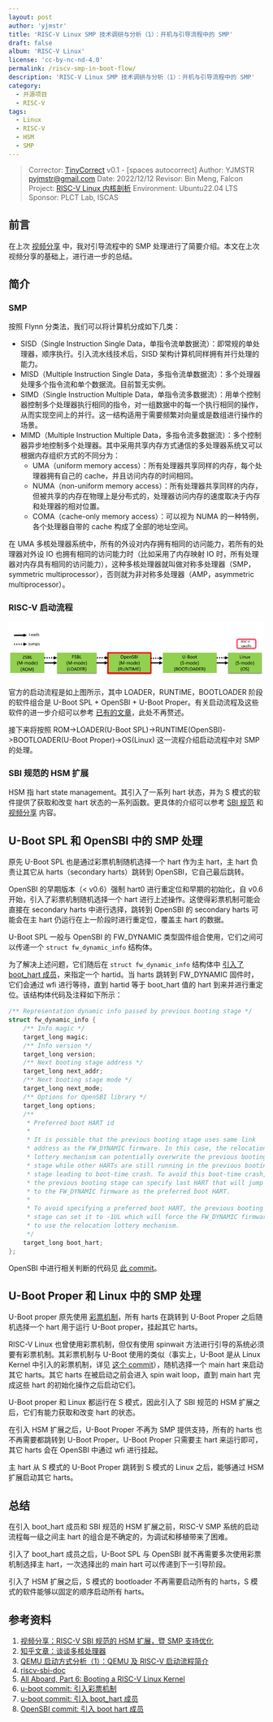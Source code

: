```yaml
---
layout: post
author: 'yjmstr'
title: 'RISC-V Linux SMP 技术调研与分析（1）：开机与引导流程中的 SMP'
draft: false
album: 'RISC-V Linux'
license: 'cc-by-nc-nd-4.0'
permalink: /riscv-smp-in-boot-flow/
description: 'RISC-V Linux SMP 技术调研与分析（1）：开机与引导流程中的 SMP'
category:
  - 开源项目
  - RISC-V
tags:
  - Linux
  - RISC-V
  - HSM
  - SMP
---
```


> Corrector:   [TinyCorrect](https://gitee.com/tinylab/tinycorrect) v0.1 - [spaces autocorrect]
> Author:      YJMSTR <pyjmstr@gmail.com>
> Date:        2022/12/12
> Revisor:     Bin Meng, Falcon
> Project:     [RISC-V Linux 内核剖析](https://gitee.com/tinylab/riscv-linux)
> Environment: Ubuntu22.04 LTS
> Sponsor:     PLCT Lab, ISCAS


## 前言

在上次 [视频分享][1] 中，我对引导流程中的 SMP 处理进行了简要介绍。本文在上次视频分享的基础上，进行进一步的总结。

## 简介

### SMP

按照 Flynn 分类法，我们可以将计算机分成如下几类：

- SISD（Single Instruction Single Data，单指令流单数据流）：即常规的单处理器，顺序执行。引入流水线技术后，SISD 架构计算机同样拥有并行处理的能力。
- MISD（Multiple Instruction Single Data，多指令流单数据流）：多个处理器处理多个指令流和单个数据流。目前暂无实例。
- SIMD（Single Instruction Multiple Data，单指令流多数据流）：用单个控制器控制多个处理器执行相同的指令，对一组数据中的每一个执行相同的操作，从而实现空间上的并行。这一结构适用于需要频繁对向量或是数组进行操作的场景。
- MIMD（Multiple Instruction Multiple Data，多指令流多数据流）：多个控制器异步地控制多个处理器。其中采用共享内存方式通信的多处理器系统又可以根据内存组织方式的不同分为：
  - UMA（uniform memory access）：所有处理器共享同样的内存，每个处理器拥有自己的 cache，并且访问内存的时间相同。
  - NUMA（non-uniform memory access）：所有处理器共享同样的内存，但被共享的内存在物理上是分布式的，处理器访问内存的速度取决于内存和处理器的相对位置。
  - COMA（cache-only memory access）：可以视为 NUMA 的一种特例，各个处理器自带的 cache 构成了全部的地址空间。

在 UMA 多核处理器系统中，所有的外设对内存拥有相同的访问能力，若所有的处理器对外设 IO 也拥有相同的访问能力时（比如采用了内存映射 IO 时，所有处理器对内存具有相同的访问能力），这种多核处理器就叫做对称多处理器（SMP，symmetric multiprocessor），否则就为非对称多处理器（AMP，asymmetric multiprocessor）。

### RISC-V 启动流程

![bootflow](/wp-content/uploads/2022/03/riscv-linux/images/riscv_emulator/bootflow.png)

官方的启动流程是如上图所示，其中 LOADER，RUNTIME，BOOTLOADER 阶段的软件组合是 U-Boot SPL + OpenSBI + U-Boot Proper。有关启动流程及这些软件的进一步介绍可以参考 [已有的文章][3]，此处不再赘述。

接下来将按照 ROM->LOADER(U-Boot SPL)->RUNTIME(OpenSBI)->BOOTLOADER(U-Boot Proper)->OS(Linux) 这一流程介绍启动流程中对 SMP 的处理。

### SBI 规范的 HSM 扩展

HSM 指 hart state management。其引入了一系列 hart 状态，并为 S 模式的软件提供了获取和改变 hart 状态的一系列函数。更具体的介绍可以参考 [SBI 规范][4] 和 [视频分享][1] 内容。

## U-Boot SPL 和 OpenSBI 中的 SMP 处理

原先 U-Boot SPL 也是通过彩票机制随机选择一个 hart 作为主 hart，主 hart 负责让其它从 harts（secondary harts）跳转到 OpenSBI，它自己最后跳转。

OpenSBI 的早期版本（< v0.6）强制 hart0 进行重定位和早期的初始化，自 v0.6 开始，引入了彩票机制随机选择一个 hart 进行上述操作。这使得彩票机制可能会直接在 secondary harts 中进行选择，跳转到 OpenSBI 的 secondary harts 可能会在主 hart 仍运行在上一阶段时进行重定位，覆盖主 hart 的数据。

U-Boot SPL 一般与 OpenSBI 的 FW_DYNAMIC 类型固件组合使用，它们之间可以传递一个 `struct fw_dynamic_info` 结构体。

为了解决上述问题，它们随后在 `struct fw_dynamic_info` 结构体中 [引入了 boot_hart 成员][7]，来指定一个 hartid。当 harts 跳转到 FW_DYNAMIC 固件时，它们会通过 wfi 进行等待，直到 hartid 等于 boot_hart 值的 hart 到来并进行重定位。该结构体代码及注释如下所示：

```c
/** Representation dynamic info passed by previous booting stage */
struct fw_dynamic_info {
    /** Info magic */
    target_long magic;
    /** Info version */
    target_long version;
    /** Next booting stage address */
    target_long next_addr;
    /** Next booting stage mode */
    target_long next_mode;
    /** Options for OpenSBI library */
    target_long options;
    /**
     * Preferred boot HART id
     *
     * It is possible that the previous booting stage uses same link
     * address as the FW_DYNAMIC firmware. In this case, the relocation
     * lottery mechanism can potentially overwrite the previous booting
     * stage while other HARTs are still running in the previous booting
     * stage leading to boot-time crash. To avoid this boot-time crash,
     * the previous booting stage can specify last HART that will jump
     * to the FW_DYNAMIC firmware as the preferred boot HART.
     *
     * To avoid specifying a preferred boot HART, the previous booting
     * stage can set it to -1UL which will force the FW_DYNAMIC firmware
     * to use the relocation lottery mechanism.
     */
    target_long boot_hart;
};
```

OpenSBI 中进行相关判断的代码见 [此 commit][8]。

## U-Boot Proper 和 Linux 中的 SMP 处理

U-Boot proper 原先使用 [彩票机制][6]，所有 harts 在跳转到 U-Boot Proper 之后随机选择一个 hart 用于运行 U-Boot proper，挂起其它 harts。

RISC-V Linux 也曾使用彩票机制，但仅有使用 spinwait 方法进行引导的系统必须要有彩票机制。其彩票机制与 U-Boot 使用的类似（事实上，U-Boot 是从 Linux Kernel 中引入的彩票机制，详见 [这个 commit][6]），随机选择一个 main hart 来启动其它 harts。其它 harts 在被启动之前会进入 spin wait loop，直到 main hart 完成这些 hart 的初始化操作之后启动它们。

U-Boot proper 和 Linux 都运行在 S 模式，因此引入了 SBI 规范的 HSM 扩展之后，它们有能力获取和改变 hart 的状态。

在引入 HSM 扩展之后，U-Boot Proper 不再为 SMP 提供支持，所有的 harts 也不再需要都跳转到 U-Boot Proper。U-Boot Proper 只需要主 hart 来运行即可，其它 harts 会在 OpenSBI 中通过 wfi 进行挂起。

主 hart 从 S 模式的 U-Boot Proper 跳转到 S 模式的 Linux 之后，能够通过 HSM 扩展启动其它 harts。

## 总结

在引入 boot_hart 成员和 SBI 规范的 HSM 扩展之前，RISC-V SMP 系统的启动流程每一级之间主 hart 的组合是不确定的，为调试和移植带来了困难。

引入了 boot_hart 成员之后，U-Boot SPL 与 OpenSBI 就不再需要多次使用彩票机制选择主 hart，一次选择出的 main hart 可以传递到下一引导阶段。

引入了 HSM 扩展之后，S 模式的 bootloader 不再需要启动所有的 harts，S 模式的软件能够以固定的顺序启动所有 harts。

## 参考资料

1. [视频分享：RISC-V SBI 规范的 HSM 扩展，暨 SMP 支持优化][1]
2. [知乎文章：谈谈多核处理器][2]
3. [QEMU 启动方式分析（1）：QEMU 及 RISC-V 启动流程简介][3]
4. [riscv-sbi-doc][4]
5. [All Aboard, Part 6: Booting a RISC-V Linux Kernel][5]
6. [u-boot commit: 引入彩票机制][6]
7. [u-boot commit: 引入 boot_hart 成员][7]
8. [OpenSBI commit: 引入 boot hart 成员][8]

[1]: https://www.bilibili.com/video/BV1x24y1k7Xj
[2]: https://zhuanlan.zhihu.com/p/427398869
[3]: https://gitee.com/tinylab/riscv-linux/blob/master/articles/20220816-introduction-to-qemu-and-riscv-upstream-boot-flow.md
[4]: https://github.com/riscv-non-isa/riscv-sbi-doc
[5]: https://www.sifive.com/blog/all-aboard-part-6-booting-a-risc-v-linux-kernel
[6]: https://source.denx.de/u-boot/u-boot/-/commit/3dea63c8445b25eb3de471410bbafcf54c9f0e9b
[7]: https://source.denx.de/u-boot/u-boot/-/commit/b86f6d1e649f237849297b5ec6b5566b7a92b2b4
[8]: https://github.com/riscv-software-src/opensbi/commit/7a13beb213266cbf6f15ddbbef5bfca274086bd3
